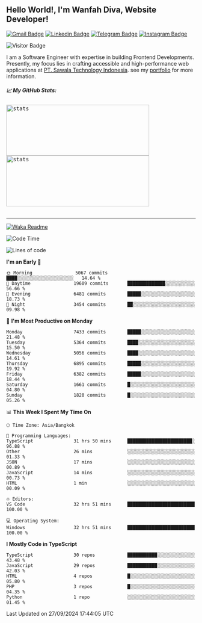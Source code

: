 ## Hello World!, I'm Wanfah Diva, Website Developer!

[![Gmail Badge](https://img.shields.io/badge/-Gmail-white?style=plastic&logo=Gmail&link=mailto:aditputrafirmansyah@gmail.com)](mailto:wanfahdivaa@gmail.com)
[![Linkedin Badge](https://img.shields.io/badge/-LinkedIn-blue?style=plastic&logo=Linkedin&link=https://www.linkedin.com/in/aditputrafirmansyah/)](https://www.linkedin.com/in/wanfahdiva/)
[![Telegram Badge](https://img.shields.io/badge/-Telegram-blue?style=plastic&logo=telegram&link=https://t.me/Adithya_13)](https://t.me/wanfahdiva)
[![Instagram Badge](https://img.shields.io/badge/-Instagram-white?style=plastic&logo=instagram&link=https://www.instagram.com/adithya_firmansyahputra/)](https://www.instagram.com/wnfhdva/)

![Visitor Badge](https://visitor-badge.laobi.icu/badge?page_id=wanfahdiva.wanfahdiva)

<p>
I am a Software Engineer with expertise in building Frontend Developments.
Presently, my focus lies in crafting accessible and high-performance web applications at  <a href="https://sawala/tech" target="_blank">PT. Sawala Technology Indonesia</a>. see my <a href="http://wanfahdiva-com.vercel.app/" target="_blank">portfolio</a> for more information.
</p>

<h5 align="left">
  
📈 **My GitHub Stats:**

</h5>

<div align="left">
<kbd>
    <img height="135em" width="380em" alt="stats" src="https://github-readme-streak-stats.herokuapp.com?user=wanfahdiva&theme=tokyonight_duo&hide_border=true&dates=27DDC9" />
</kbd>
<kbd>
    <img height="135em" width="380em" alt="stats" src="https://github-readme-activity-graph.vercel.app/graph?username=wanfahdiva&theme=react&hide_title=true"></kbd>
</div>

<br />

---

[![Waka Readme](https://github.com/wanfahdiva/wanfahdiva/actions/workflows/waka.yml/badge.svg)](https://github.com/wanfahdiva/wanfahdiva/actions/workflows/waka.yml)

<!--START_SECTION:waka-->
![Code Time](http://img.shields.io/badge/Code%20Time-1%2C174%20hrs%204%20mins-blue)

![Lines of code](https://img.shields.io/badge/From%20Hello%20World%20I%27ve%20Written-20.1%20million%20lines%20of%20code-blue)

**I'm an Early 🐤** 

```text
🌞 Morning                5067 commits        ████░░░░░░░░░░░░░░░░░░░░░   14.64 % 
🌆 Daytime                19609 commits       ██████████████░░░░░░░░░░░   56.66 % 
🌃 Evening                6481 commits        █████░░░░░░░░░░░░░░░░░░░░   18.73 % 
🌙 Night                  3454 commits        ██░░░░░░░░░░░░░░░░░░░░░░░   09.98 % 
```
📅 **I'm Most Productive on Monday** 

```text
Monday                   7433 commits        █████░░░░░░░░░░░░░░░░░░░░   21.48 % 
Tuesday                  5364 commits        ████░░░░░░░░░░░░░░░░░░░░░   15.50 % 
Wednesday                5056 commits        ████░░░░░░░░░░░░░░░░░░░░░   14.61 % 
Thursday                 6895 commits        █████░░░░░░░░░░░░░░░░░░░░   19.92 % 
Friday                   6382 commits        █████░░░░░░░░░░░░░░░░░░░░   18.44 % 
Saturday                 1661 commits        █░░░░░░░░░░░░░░░░░░░░░░░░   04.80 % 
Sunday                   1820 commits        █░░░░░░░░░░░░░░░░░░░░░░░░   05.26 % 
```


📊 **This Week I Spent My Time On** 

```text
🕑︎ Time Zone: Asia/Bangkok

💬 Programming Languages: 
TypeScript               31 hrs 50 mins      ████████████████████████░   96.88 % 
Other                    26 mins             ░░░░░░░░░░░░░░░░░░░░░░░░░   01.33 % 
JSON                     17 mins             ░░░░░░░░░░░░░░░░░░░░░░░░░   00.89 % 
JavaScript               14 mins             ░░░░░░░░░░░░░░░░░░░░░░░░░   00.73 % 
HTML                     1 min               ░░░░░░░░░░░░░░░░░░░░░░░░░   00.09 % 

🔥 Editors: 
VS Code                  32 hrs 51 mins      █████████████████████████   100.00 % 

💻 Operating System: 
Windows                  32 hrs 51 mins      █████████████████████████   100.00 % 
```

**I Mostly Code in TypeScript** 

```text
TypeScript               30 repos            ███████████░░░░░░░░░░░░░░   43.48 % 
JavaScript               29 repos            ███████████░░░░░░░░░░░░░░   42.03 % 
HTML                     4 repos             █░░░░░░░░░░░░░░░░░░░░░░░░   05.80 % 
PHP                      3 repos             █░░░░░░░░░░░░░░░░░░░░░░░░   04.35 % 
Python                   1 repo              ░░░░░░░░░░░░░░░░░░░░░░░░░   01.45 % 
```




 Last Updated on 27/09/2024 17:44:05 UTC
<!--END_SECTION:waka-->
